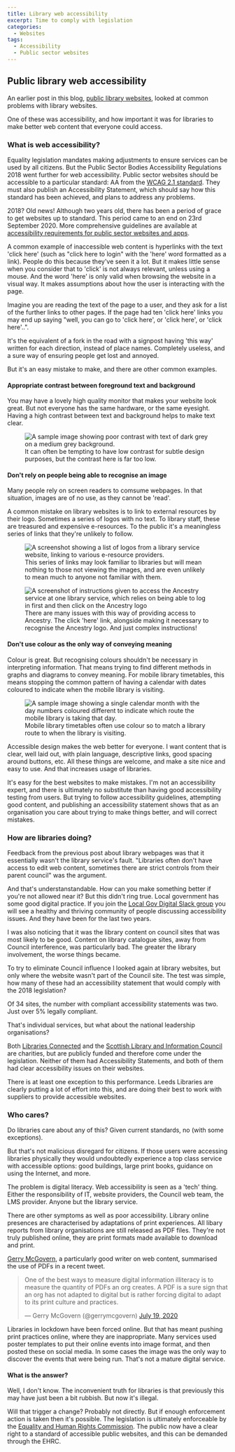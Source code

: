 ```yaml
---
title: Library web accessibility
excerpt: Time to comply with legislation
categories:
  - Websites
tags:
  - Accessibility
  - Public sector websites
---
```


## Public library web accessibility

An earlier post in this blog, [public library websites](https://blog.librarydata.uk/public-library-websites/), looked at common problems with library websites.

One of these was accessibility, and how important it was for libraries to make better web content that everyone could access.

### What is web accessibility?

Equality legislation mandates making adjustments to ensure services can be used by all citizens. But the Public Sector Bodies Accessibility Regulations 2018 went further for web accessibility. Public sector websites should be accessible to a particular standard: AA from the [WCAG 2.1 standard](https://www.gov.uk/service-manual/helping-people-to-use-your-service/understanding-wcag). They must also publish an Accessibility Statement, which should say how this standard has been achieved, and plans to address any problems.

2018? Old news! Although two years old, there has been a period of grace to get websites up to standard. This period came to an end on 23rd September 2020. More comprehensive guidelines are available at [accessibility requirements for public sector websites and apps](https://www.gov.uk/guidance/accessibility-requirements-for-public-sector-websites-and-apps).

A common example of inaccessible web content is hyperlinks with the text 'click here' (such as "click here to login" with the 'here' word formatted as a link). People do this because they've seen it a lot. But it makes little sense when you consider that to 'click' is not always relevant, unless using a mouse. And the word 'here' is only valid when browsing the website in a visual way. It makes assumptions about how the user is interacting with the page.

Imagine you are reading the text of the page to a user, and they ask for a list of the further links to other pages. If the page had ten 'click here' links you may end up saying "well, you can go to 'click here', or 'click here', or 'click here'..".

It's the equivalent of a fork in the road with a signpost having 'this way' written for each direction, instead of place names. Completely useless, and a sure way of ensuring people get lost and annoyed.

But it's an easy mistake to make, and there are other common examples.

#### Appropriate contrast between foreground text and background

You may have a lovely high quality monitor that makes your website look great. But not everyone has the same hardware, or the same eyesight. Having a high contrast between text and background helps to make text clear.

<figure>
  <img src="https://github.com/LibrariesHacked/librarieshacked.github.io/raw/master/images/2020-09-24-accessibility-contrast.png" alt="A sample image showing poor contrast with text of dark grey on a medium grey background."/>
  <figcaption>It can often be tempting to have low contrast for subtle design purposes, but the contrast here is far too low.</figcaption>
</figure>

#### Don't rely on people being able to recognise an image

Many people rely on screen readers to comsume webpages. In that situation, images are of no use, as they cannot be 'read'.

A common mistake on library websites is to link to external resources by their logo. Sometimes a series of logos with no text. To library staff, these are treasured and expensive e-resources. To the public it's a meaningless series of links that they're unlikely to follow.

<figure>
  <img src="https://github.com/LibrariesHacked/librarieshacked.github.io/raw/master/images/2020-09-24-accessibility-logos.png" alt="A screenshot showing a list of logos from a library service website, linking to various e-resource providers."/>
  <figcaption>This series of links may look familiar to libraries but will mean nothing to those not viewing the images, and are even unlikely to mean much to anyone not familiar with them.</figcaption>
</figure>

<figure>
  <img src="https://github.com/LibrariesHacked/librarieshacked.github.io/raw/master/images/2020-09-24-accessibility-ancestry.png" alt="A screenshot of instructions given to access the Ancestry service at one library service, which relies on being able to log in first and then click on the Ancestry logo"/>
  <figcaption>There are many issues with this way of providing access to Ancestry. The click 'here' link, alongside making it necessary to recognise the Ancestry logo. And just complex instructions!</figcaption>
</figure>

#### Don't use colour as the only way of conveying meaning

Colour is great. But recognising colours shouldn't be necessary in interpreting information. That means trying to find different methods in graphs and diagrams to convey meaning. For mobile library timetables, this means stopping the common pattern of having a calendar with dates coloured to indicate when the mobile library is visiting.

<figure>
  <img src="https://github.com/LibrariesHacked/librarieshacked.github.io/raw/master/images/2020-09-24-accessibility-colour.png" alt="A sample image showing a single calendar month with the day numbers coloured different to indicate which route the mobile library is taking that day."/>
  <figcaption>Mobile library timetables often use colour so to match a library route to when the library is visiting.</figcaption>
</figure>

Accessible design makes the web better for everyone. I want content that is clear, well laid out, with plain language, descriptive links, good spacing around buttons, etc. All these things are welcome, and make a site nice and easy to use. And that increases usage of libraries.

It's easy for the best websites to make mistakes. I'm not an accessibility expert, and there is ultimately no substitute than having good accessibility testing from users. But trying to follow accessibility guidelines, attempting good content, and publishing an accessibility statement shows that as an organisation you care about trying to make things better, and will correct mistakes.

### How are libraries doing?

Feedback from the previous post about library webpages was that it essentially wasn't the library service's fault. "Libraries often don't have access to edit web content, sometimes there are strict controls from their parent council" was the argument.

And that's understanstandable. How can you make something better if you're not allowed near it? But this didn't ring true. Local government has some good digital practice. If you join the [Local Gov Digital Slack group](https://localgov.digital) you will see a healthy and thriving community of people discussing accessibility issues. And they have been for the last two years.

I was also noticing that it was the library content on council sites that was most likely to be good. Content on library catalogue sites, away from Council interference, was particularly bad. The greater the library involvement, the worse things became.

To try to eliminate Council influence I looked again at library websites, but only where the website wasn't part of the Council site. The test was simple, how many of these had an accessibility statement that would comply with the 2018 legislation?

Of 34 sites, the number with compliant accessibility statements was two. Just over 5% legally compliant.

That's individual services, but what about the national leadership organisations?

Both [Libraries Connected](https://www.librariesconnected.org.uk) and the [Scottish Library and Information Council](https://scottishlibraries.org) are charities, but are publicly funded and therefore come under the legislation. Neither of them had Accessibility Statements, and both of them had clear accessibility issues on their websites.

There is at least one exception to this performance. Leeds Libraries are clearly putting a lot of effort into this, and are doing their best to work with suppliers to provide accessible websites.

### Who cares?

Do libraries care about any of this? Given current standards, no (with some exceptions).

But that's not malicious disregard for citizens. If those users were accessing libraries physically they would undoubtedly experience a top class service with accessible options: good buildings, large print books, guidance on using the Internet, and more.

The problem is digital literacy. Web accessibility is seen as a 'tech' thing. Either the responsibility of IT, website providers, the Council web team, the LMS provider. Anyone but the library service.

There are other symptoms as well as poor accessibility. Library online presences are characterised by adaptations of print experiences. All libary reports from library organisations are still released as PDF files. They're not truly published online, they are print formats made available to download and print.

[Gerry McGovern](https://gerrymcgovern.com), a particularly good writer on web content, summarised the use of PDFs in a recent tweet.

<blockquote class="twitter-tweet"><p lang="en" dir="ltr">One of the best ways to measure digital information illiteracy is to measure the quantity of PDFs an org creates. A PDF is a sure sign that an org has not adapted to digital but is rather forcing digital to adapt to its print culture and practices.</p>&mdash; Gerry McGovern (@gerrymcgovern) <a href="https://twitter.com/gerrymcgovern/status/1284824726200778755?ref_src=twsrc%5Etfw">July 19, 2020</a></blockquote> <script async src="https://platform.twitter.com/widgets.js" charset="utf-8"></script>

Libraries in lockdown have been forced online. But that has meant pushing print practices online, where they are inappropriate. Many services used poster templates to put their online events into image format, and then posted these on social media. In some cases the image was the only way to discover the events that were being run. That's not a mature digital service.

#### What is the answer?

Well, I don't know. The inconvenient truth for libraries is that previously this may have just been a bit rubbish. But now it's illegal.

Will that trigger a change? Probably not directly. But if enough enforcement action is taken then it's possible. The legislation is ultimately enforceable by the [Equality and Human Rights Commission](https://www.equalityhumanrights.com/en). The public now have a clear right to a standard of accessible public websites, and this can be demanded through the EHRC.